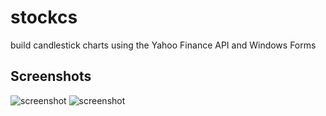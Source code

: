 # stockcs
build candlestick charts using the Yahoo Finance API and Windows Forms

## Screenshots

![screenshot](/c\#/stockcs/screenshots/1.png)
![screenshot](/c\#/stockcs/screenshots/2.png)
